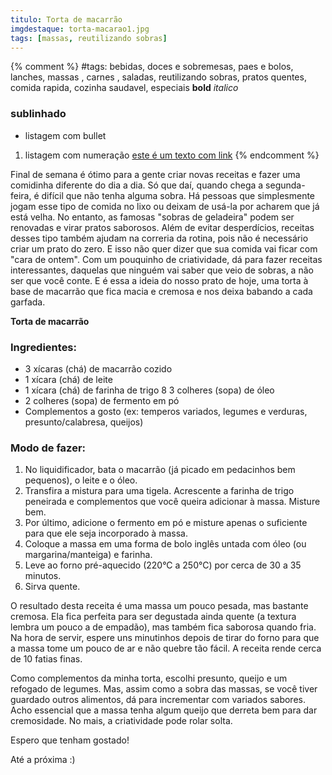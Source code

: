 ```yaml
---
titulo: Torta de macarrão
imgdestaque: torta-macarao1.jpg
tags: [massas, reutilizando sobras]
---
```

{% comment %}
#tags: bebidas, doces e sobremesas, paes e bolos, lanches, massas , carnes , saladas, reutilizando sobras, pratos quentes, comida rapida, cozinha saudavel, especiais
**bold**
*italico*
### sublinhado
* listagem com bullet
1. listagem com numeração
[este é um texto com link](https://www.enderecodolink.com)
{% endcomment %}

Final de semana é ótimo para a gente criar novas receitas e fazer uma comidinha diferente do dia a dia. Só que daí, quando chega a segunda-feira, é difícil que não tenha alguma sobra. Há pessoas que simplesmente jogam esse tipo de comida no lixo ou deixam de usá-la por acharem que já está velha. No entanto, as famosas "sobras de geladeira" podem ser renovadas e virar pratos saborosos. Além de evitar desperdícios, receitas desses tipo também ajudam na correria da rotina, pois não é necessário criar um prato do zero. E isso não quer dizer que sua comida vai ficar com "cara de ontem". Com um pouquinho de criatividade, dá para fazer receitas interessantes, daquelas que ninguém vai saber que veio de sobras, a não ser que você conte. E é essa a ideia do nosso prato de hoje, uma torta à base de macarrão que fica macia e cremosa e nos deixa babando a cada garfada. 

**Torta de macarrão**

### Ingredientes:

* 3 xícaras (chá) de macarrão cozido
* 1 xícara (chá) de leite
* 1 xícara (chá) de farinha de trigo
8 3 colheres (sopa) de óleo
* 2 colheres (sopa) de fermento em pó
* Complementos a gosto (ex: temperos variados, legumes e verduras, presunto/calabresa, queijos)

### Modo de fazer:

1. No liquidificador, bata o macarrão (já picado em pedacinhos bem pequenos), o leite e o óleo. 
2. Transfira a mistura para uma tigela. Acrescente a farinha de trigo peneirada e complementos que você queira adicionar à massa. Misture bem.
3. Por último, adicione o fermento em pó e misture apenas o suficiente para que ele seja incorporado à massa. 
4. Coloque a massa em uma forma de bolo inglês untada com óleo (ou margarina/manteiga) e farinha. 
5. Leve ao forno pré-aquecido (220°C a 250°C) por cerca de 30 a 35 minutos. 
6. Sirva quente. 

O resultado desta receita é uma massa um pouco pesada, mas bastante cremosa. Ela fica perfeita para ser degustada ainda quente (a textura lembra um pouco a de empadão), mas também fica saborosa quando fria. Na hora de servir, espere uns minutinhos depois de tirar do forno para que a massa tome um pouco de ar e não quebre tão fácil. A receita rende cerca de 10 fatias finas. 

Como complementos da minha torta, escolhi presunto, queijo e um refogado de legumes. Mas, assim como a sobra das massas, se você tiver guardado outros alimentos, dá para incrementar com variados sabores. Acho essencial que a massa tenha algum queijo que derreta bem para dar cremosidade. No mais, a criatividade pode rolar solta.

Espero que tenham gostado!

Até a próxima :)